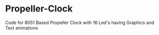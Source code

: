 # Propeller-Clock
Code  for 8051 Based Propeller Clock with 16 Led's having Graphics and Text animations
